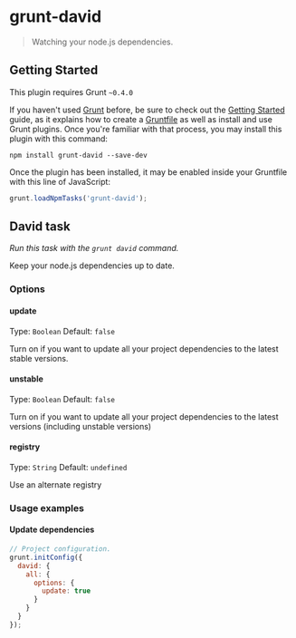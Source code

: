 # grunt-david

> Watching your node.js dependencies.



## Getting Started
This plugin requires Grunt `~0.4.0`

If you haven't used [Grunt](http://gruntjs.com/) before, be sure to check out the [Getting Started](http://gruntjs.com/getting-started) guide, as it explains how to create a [Gruntfile](http://gruntjs.com/sample-gruntfile) as well as install and use Grunt plugins. Once you're familiar with that process, you may install this plugin with this command:

```shell
npm install grunt-david --save-dev
```

Once the plugin has been installed, it may be enabled inside your Gruntfile with this line of JavaScript:

```js
grunt.loadNpmTasks('grunt-david');
```




## David task
_Run this task with the `grunt david` command._

Keep your node.js dependencies up to date.
### Options

#### update
Type: `Boolean`
Default: `false`

Turn on if you want to update all your project dependencies to the latest stable versions.

#### unstable
Type: `Boolean`
Default: `false`

Turn on if you want to update all your project dependencies to the latest versions (including unstable versions)

#### registry
Type: `String`
Default: `undefined`

Use an alternate registry

### Usage examples

#### Update dependencies

```js
// Project configuration.
grunt.initConfig({
  david: {
    all: {
      options: {
        update: true
      }
    }
  }
});
```

